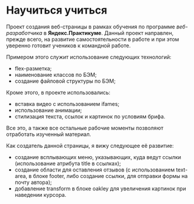 # Научиться учиться #


Проект создания веб-страницы в рамках обучения по программе *веб-разработчика* в **Яндекс.Практикуме**.
Данный проект направлен, прежде всего, на развитие самостоятельности в работе и при этом уверенно готовит учеников к командной работе.


Примером этого служит использование следующих технологий:
- flex-разметка;
- наименование классов по БЭМ;
- создание файловой структуры по БЭМ;


Кроме этого, в проекте использовались:
- вставка видео с использованием ifames;
- использование анимации;
- стилизация текста, ссылок и картинок по условиям брифа.


Все это, а также все остальные рабочие моменты позволяют отработать изученный материал.


Как создатель данной страницы, я вижу следующее её развитие:
- создание всплывающих меню, указывающих, куда ведут ссылки (использование атрибута title в ссылках);
- создание области для оставления отзывов (с использованием text-area, в блоке footer, либо создание ссылки, для отправки формы на почту автора);
- добавление transform в блоке oakley для увеличения картинок при наведении курсора.
